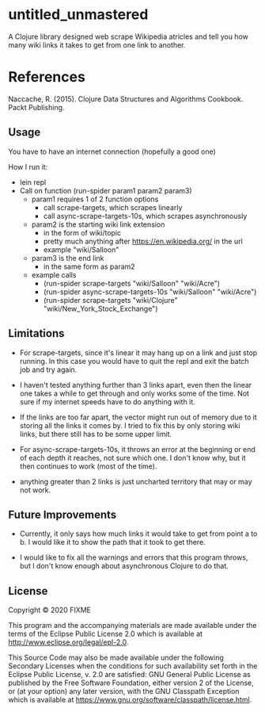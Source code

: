 # untitled_unmastered

A Clojure library designed web scrape Wikipedia atricles and tell you 
how many wiki links it takes to get from one link to another.

# References
Naccache,  R. (2015). Clojure Data Structures and Algorithms Cookbook.
    Packt Publishing.
    
## Usage
You have to have an internet connection (hopefully a good one) 

How I run it:
- lein repl
- Call on function (run-spider param1 param2 param3)
    - param1 requires 1 of 2 function options
        - call scrape-targets, which scrapes linearly
        - call async-scrape-targets-10s, which scrapes asynchronously
    - param2 is the starting wiki link extension
        - in the form of wiki/topic
        - pretty much anything after https://en.wikipedia.org/ in the url
        - example "wiki/Salloon"
    - param3 is the end link
        - in the same form as param2     
    - example calls
        - (run-spider scrape-targets "wiki/Salloon" "wiki/Acre")
        - (run-spider async-scrape-targets-10s "wiki/Salloon" "wiki/Acre")
        - (run-spider scrape-targets "wiki/Clojure" "wiki/New_York_Stock_Exchange")

      
## Limitations
- For scrape-targets, since it's linear it may hang up on a link and
just stop running. In this case you would have to quit the repl and 
exit the batch job and try again.

- I haven't tested anything further than 3 links apart, even then the
linear one takes a while to get through and only works some of the
time. Not sure if my internet speeds have to do anything with it.

- If the links are too far apart, the vector might run out of memory
due to it storing all the links it comes by. I tried to fix this by 
only storing wiki links, but there still has to be some upper limit.

- For async-scrape-targets-10s, it throws an error at the beginning or 
end of each depth it reaches, not sure which one. I don't know why,
but it then continues to work (most of the time).

- anything greater than 2 links is just uncharted territory that may 
or may not work.

## Future Improvements

- Currently, it only says how much links it would take to get from
point a to b. I would like it to show the path that it took to get there.
   
- I would like to fix all the warnings and errors that this program throws,
but I don't know enough about asynchronous Clojure to do that.   
             
## License

Copyright © 2020 FIXME

This program and the accompanying materials are made available under the
terms of the Eclipse Public License 2.0 which is available at
http://www.eclipse.org/legal/epl-2.0.

This Source Code may also be made available under the following Secondary
Licenses when the conditions for such availability set forth in the Eclipse
Public License, v. 2.0 are satisfied: GNU General Public License as published by
the Free Software Foundation, either version 2 of the License, or (at your
option) any later version, with the GNU Classpath Exception which is available
at https://www.gnu.org/software/classpath/license.html.
